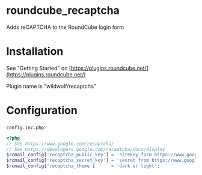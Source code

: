# roundcube_recaptcha

Adds reCAPTCHA to the RoundCube login form

# Installation

See "Getting Started" on [https://plugins.roundcube.net/](https://plugins.roundcube.net/)

Plugin name is "wildwolf/recaptcha"

# Configuration

`config.inc.php`:

```php
<?php
// See https://www.google.com/recaptcha/
// See https://developers.google.com/recaptcha/docs/display
$rcmail_config['recaptcha_public_key'] = 'sitekey form https://www.google.com/recaptcha/admin';
$rcmail_config['recaptcha_secret_key'] = 'secret from https://www.google.com/recaptcha/admin';
$rcmail_config['recaptcha_theme']      = 'dark or light';
```
